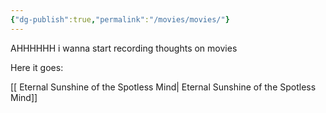 ```yaml
---
{"dg-publish":true,"permalink":"/movies/movies/"}
---
```


AHHHHHH i wanna start recording thoughts on movies


Here it goes:

[[ Eternal Sunshine of the Spotless Mind\| Eternal Sunshine of the Spotless Mind]]
